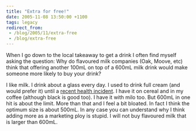 ```yaml
---
title: "Extra for free!"
date: 2005-11-08 13:50:00 +1100
tags: legacy
redirect_from:
 - /blog/2005/11/extra-free
 - /blog/extra-free
---
```


When I go down to the local takeaway to get a drink I often find myself asking the question: Why do flavoured milk companies (Oak, Moove, etc) think that offering another 100mL on top of a 600mL milk drink would make someone more likely to buy your drink?

I like milk. I drink about a glass every day. I used to drink full cream (and would prefer it) until a <a href="/node/36">recent health incident</a>. I have it on cereal and in my coffee (although black is good too). I have it with milo too. But 600mL in one hit is about the limit. More than that and I feel a bit bloated. In fact I think the optimum size is about 500mL. In any case you can understand why I think adding more as a marketing ploy is stupid. I will not buy flavoured milk that is larger than 600mL.
